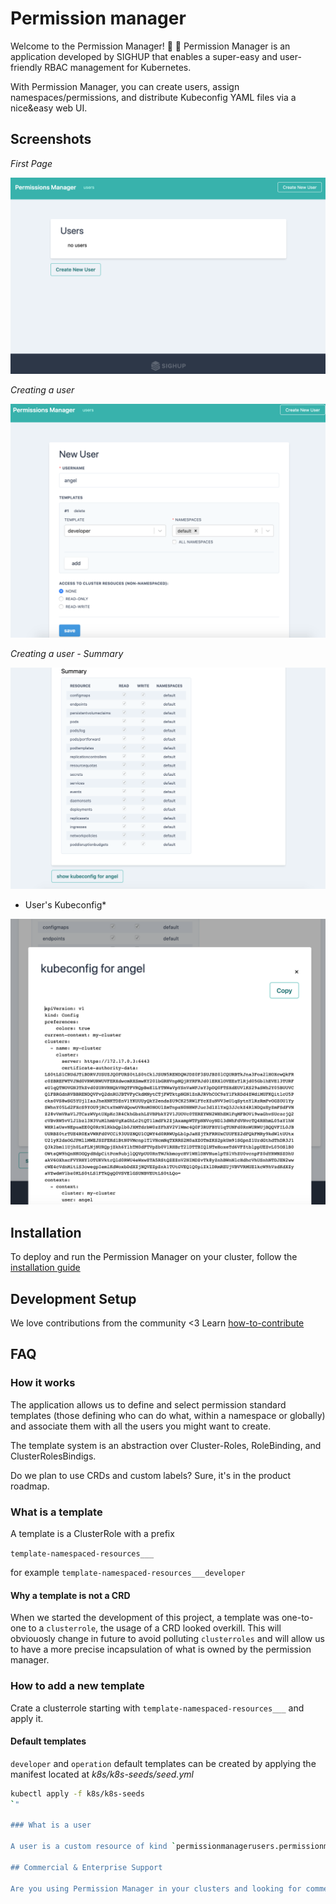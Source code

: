 # Permission manager

Welcome to the Permission Manager! :tada: :tada:
Permission Manager is an application developed by SIGHUP that enables a super-easy and user-friendly RBAC management for Kubernetes.

With Permission Manager, you can create users, assign namespaces/permissions, and distribute Kubeconfig YAML files via a nice&easy web UI.

## Screenshots

*First Page*

![First Page](docs/assets/first-page.png)

*Creating a user*

![Creating a user](docs/assets/create-user.png)

*Creating a user - Summary*

![Create user Sumary](docs/assets/create-user-summary.png)

* User's Kubeconfig*

![User's Kubeconfig](docs/assets/users-kubeconfig.png)

## Installation

To deploy and run the Permission Manager on your cluster, follow the [installation guide](docs/installation.md)

## Development Setup

We love contributions from the community <3
Learn [how-to-contribute](docs/how-to-contribute.md)

## FAQ

### How it works

The application allows us to define and select permission standard templates (those defining who can do what, within a namespace or globally) and associate them with all the users you might want to create.

The template system is an abstraction over Cluster-Roles, RoleBinding, and ClusterRolesBindigs.

Do we plan to use CRDs and custom labels? Sure, it's in the product roadmap.

### What is a template

A template is a ClusterRole with a prefix

`template-namespaced-resources___`

for example
`template-namespaced-resources___developer`

#### Why a template is not a CRD

When we started the development of this project, a template was one-to-one to a `clusterrole`, the usage of a CRD looked overkill. This will obviouosly change in future to avoid polluting `clusterroles` and will allow us to have a more precise incapsulation of what is owned by the permission manager.

### How to add a new template

Crate a clusterrole starting with `template-namespaced-resources___` and apply it.

#### Default templates

`developer` and `operation` default templates can be created by applying the manifest located at _k8s/k8s-seeds/seed.yml_

```sh
kubectl apply -f k8s/k8s-seeds
`"

### What is a user

A user is a custom resource of kind `permissionmanagerusers.permissionmanager.user`

## Commercial & Enterprise Support

Are you using Permission Manager in your clusters and looking for commercial support? Let us know and [get in touch](mailto:sales@sighup.io)
